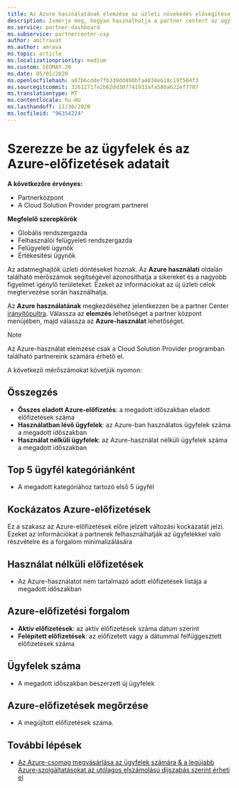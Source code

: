```yaml
---
title: Az Azure használatának elemzése az üzleti növekedés elősegítése érdekében
description: Ismerje meg, hogyan használhatja a partner centert az ügyfelek Azure-előfizetéseit használó adatok lekérdezésére. Az adatforgalom az eladott előfizetéseket, valamint a kockázatos és használatban lévő előfizetéseket tartalmazza.
ms.service: partner-dashboard
ms.subservice: partnercenter-csp
author: amitravat
ms.author: amrava
ms.topic: article
ms.localizationpriority: medium
ms.custom: SEOMAY.20
ms.date: 05/01/2020
ms.openlocfilehash: a87b6cdde7fb339dd498bfa4834e618c19f504f3
ms.sourcegitcommit: 32612717e2b62dd307741933afa580a622ef7787
ms.translationtype: MT
ms.contentlocale: hu-HU
ms.lasthandoff: 11/30/2020
ms.locfileid: "96354224"
---
```

# <a name="get-data-about-how-well-your-customers-and-azure-subscriptions-are-doing"></a>Szerezze be az ügyfelek és az Azure-előfizetések adatait

**A következőre érvényes:**

- Partnerközpont
- A Cloud Solution Provider program partnerei

**Megfelelő szerepkörök**

- Globális rendszergazda
- Felhasználói felügyeleti rendszergazda
- Felügyeleti ügynök
- Értékesítési ügynök

Az adatmeghajtók üzleti döntéseket hoznak. Az **Azure használati** oldalán található mérőszámok segítségével azonosíthatja a sikereket és a nagyobb figyelmet igénylő területeket. Ezeket az információkat az új üzleti célok megtervezése során használhatja.

Az **Azure használatának** megkezdéséhez jelentkezzen be a partner Center [irányítópultra](https://partner.microsoft.com/dashboard). Válassza az **elemzés** lehetőséget a partner központ menüjében, majd válassza az **Azure-használat** lehetőséget.

> [!NOTE]
> Az Azure-használat elemzése csak a Cloud Solution Provider programban található partnereink számára érhető el.

A következő mérőszámokat követjük nyomon:

## <a name="summary"></a>Összegzés

- **Összes eladott Azure-előfizetés**: a megadott időszakban eladott előfizetések száma  
- **Használatban lévő ügyfelek**: az Azure-ban használatos ügyfelek száma a megadott időszakban  
- **Használat nélküli ügyfelek**: az Azure-használat nélküli ügyfelek száma a megadott időszakban  

## <a name="top-5-customers-in-category"></a>Top 5 ügyfél kategóriánként

- A megadott kategóriához tartozó első 5 ügyfél  

## <a name="azure-subscriptions-at-risk"></a>Kockázatos Azure-előfizetések

Ez a szakasz az Azure-előfizetések előre jelzett változási kockázatát jelzi. Ezeket az információkat a partnerek felhasználhatják az ügyfelekkel való részvételre és a forgalom minimalizálására

## <a name="subscriptions-without-usage"></a>Használat nélküli előfizetések

- Az Azure-használatot nem tartalmazó adott előfizetések listája a megadott időszakban  

## <a name="azure-subscription-churn"></a>Azure-előfizetési forgalom

- **Aktív előfizetések**: az aktív előfizetések száma dátum szerint  
- **Felépített előfizetések**: az előfizetett vagy a dátummal felfüggesztett előfizetések száma  

## <a name="customer-count"></a>Ügyfelek száma

- A megadott időszakban beszerzett új ügyfelek  

## <a name="azure-subscription-retention"></a>Azure-előfizetések megőrzése

- A megújított előfizetések száma.

 ## <a name="next-steps"></a>További lépések

- [Az Azure-csomag megvásárlása az ügyfelek számára & a legújabb Azure-szolgáltatásokat az utólagos elszámolású díjszabás szerint érheti el](purchase-azure-plan.md)
